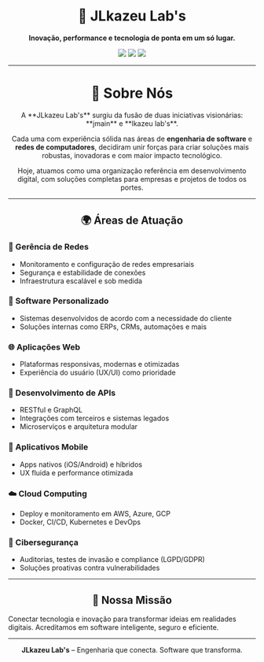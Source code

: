 <div align="center">
  <h1>🚀 JLkazeu Lab's</h1>
  <p><strong>Inovação, performance e tecnologia de ponta em um só lugar.</strong></p>

  <img src="https://img.shields.io/badge/software-engineering-blue?style=for-the-badge" />
  <img src="https://img.shields.io/badge/network-management-green?style=for-the-badge" />
  <img src="https://img.shields.io/badge/apis%20%26%20web-red?style=for-the-badge" />
</div>

---

<h1 align='center'>🧬 Sobre Nós</h1> 

<div align='center'>A **JLkazeu Lab's** surgiu da fusão de duas iniciativas visionárias: **jmain** e **lkazeu lab's**.

Cada uma com experiência sólida nas áreas de **engenharia de software** e **redes de computadores**, decidiram unir forças para criar soluções mais robustas, inovadoras e com maior impacto tecnológico.

Hoje, atuamos como uma organização referência em desenvolvimento digital, com soluções completas para empresas e projetos de todos os portes.</div>

---

<h2 align='center'>🌍 Áreas de Atuação</h2> 

### 📡 Gerência de Redes
- Monitoramento e configuração de redes empresariais
- Segurança e estabilidade de conexões
- Infraestrutura escalável e sob medida

### 🧠 Software Personalizado
- Sistemas desenvolvidos de acordo com a necessidade do cliente
- Soluções internas como ERPs, CRMs, automações e mais

### 🌐 Aplicações Web
- Plataformas responsivas, modernas e otimizadas
- Experiência do usuário (UX/UI) como prioridade

### 🔗 Desenvolvimento de APIs
- RESTful e GraphQL
- Integrações com terceiros e sistemas legados
- Microserviços e arquitetura modular

### 📱 Aplicativos Mobile
- Apps nativos (iOS/Android) e híbridos
- UX fluida e performance otimizada

### ☁️ Cloud Computing
- Deploy e monitoramento em AWS, Azure, GCP
- Docker, CI/CD, Kubernetes e DevOps

### 🔐 Cibersegurança
- Auditorias, testes de invasão e compliance (LGPD/GDPR)
- Soluções proativas contra vulnerabilidades

---

<h2 align='center'>🎯 Nossa Missão</h2> 

Conectar tecnologia e inovação para transformar ideias em realidades digitais. Acreditamos em software inteligente, seguro e eficiente.

---

<div align="center">
  <strong>JLkazeu Lab's</strong> – Engenharia que conecta. Software que transforma.
</div>
